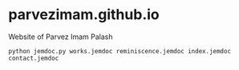 # parvezimam.github.io
Website of Parvez Imam Palash

```
python jemdoc.py works.jemdoc reminiscence.jemdoc index.jemdoc contact.jemdoc
```